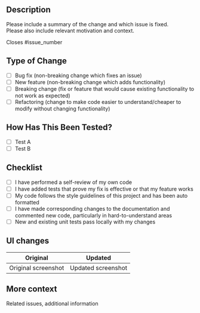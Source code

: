 ## Description

Please include a summary of the change and which issue is fixed.  
Please also include relevant motivation and context.

Closes #issue_number

## Type of Change
- [ ] Bug fix (non-breaking change which fixes an issue)
- [ ] New feature (non-breaking change which adds functionality)
- [ ] Breaking change (fix or feature that would cause existing functionality to not work as expected)
- [ ] Refactoring (change to make code easier to understand/cheaper to modify without changing functionality)

## How Has This Been Tested?
- [ ] Test A
- [ ] Test B

## Checklist

- [ ] I have performed a self-review of my own code
- [ ] I have added tests that prove my fix is effective or that my feature works
- [ ] My code follows the style guidelines of this project and has been auto formatted
- [ ] I have made corresponding changes to the documentation and commented new code, particularly in hard-to-understand areas
- [ ] New and existing unit tests pass locally with my changes

## UI changes
|       Original      |       Updated      |
|---------------------|--------------------|
| Original screenshot | Updated screenshot |

## More context
Related issues, additional information
